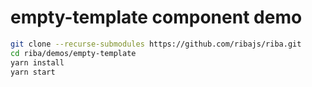 # empty-template component demo

```bash
git clone --recurse-submodules https://github.com/ribajs/riba.git
cd riba/demos/empty-template
yarn install
yarn start
```
